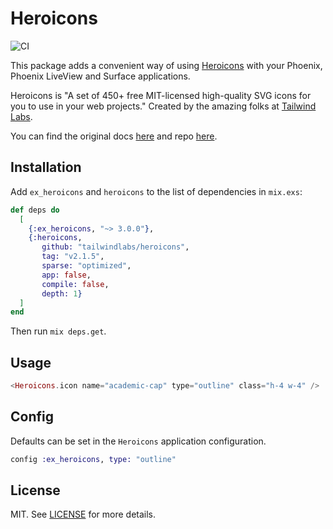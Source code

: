 # Heroicons

![CI](https://github.com/miguel-s/ex_heroicons/actions/workflows/ci.yml/badge.svg)

This package adds a convenient way of using [Heroicons](https://heroicons.com) with your Phoenix, Phoenix LiveView and Surface applications.

Heroicons is "A set of 450+ free MIT-licensed high-quality SVG icons for you to use in your web projects."
Created by the amazing folks at [Tailwind Labs](https://github.com/tailwindlabs).

You can find the original docs [here](https://heroicons.com) and repo [here](https://github.com/tailwindlabs/heroicons).

## Installation

Add `ex_heroicons` and `heroicons` to the list of dependencies in `mix.exs`:

```elixir
def deps do
  [
    {:ex_heroicons, "~> 3.0.0"},
    {:heroicons,
       github: "tailwindlabs/heroicons",
       tag: "v2.1.5",
       sparse: "optimized",
       app: false,
       compile: false,
       depth: 1}
  ]
end
```

Then run `mix deps.get`.

## Usage

```elixir
<Heroicons.icon name="academic-cap" type="outline" class="h-4 w-4" />
```

## Config

Defaults can be set in the `Heroicons` application configuration.

```elixir
config :ex_heroicons, type: "outline"
```

## License

MIT. See [LICENSE](https://github.com/miguel-s/ex_heroicons/blob/master/LICENSE) for more details.
